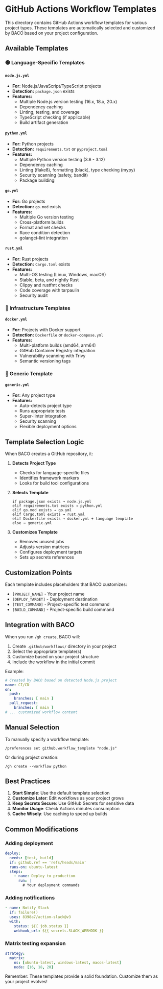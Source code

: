 # GitHub Actions Workflow Templates

This directory contains GitHub Actions workflow templates for various project types. These templates are automatically selected and customized by BACO based on your project configuration.

## Available Templates

### 🟢 Language-Specific Templates

#### `node.js.yml`
- **For:** Node.js/JavaScript/TypeScript projects
- **Detection:** `package.json` exists
- **Features:**
  - Multiple Node.js version testing (16.x, 18.x, 20.x)
  - Dependency caching
  - Linting, testing, and coverage
  - TypeScript checking (if applicable)
  - Build artifact generation

#### `python.yml`
- **For:** Python projects
- **Detection:** `requirements.txt` or `pyproject.toml`
- **Features:**
  - Multiple Python version testing (3.8 - 3.12)
  - Dependency caching
  - Linting (flake8), formatting (black), type checking (mypy)
  - Security scanning (safety, bandit)
  - Package building

#### `go.yml`
- **For:** Go projects
- **Detection:** `go.mod` exists
- **Features:**
  - Multiple Go version testing
  - Cross-platform builds
  - Format and vet checks
  - Race condition detection
  - golangci-lint integration

#### `rust.yml`
- **For:** Rust projects
- **Detection:** `Cargo.toml` exists
- **Features:**
  - Multi-OS testing (Linux, Windows, macOS)
  - Stable, beta, and nightly Rust
  - Clippy and rustfmt checks
  - Code coverage with tarpaulin
  - Security audit

### 🐳 Infrastructure Templates

#### `docker.yml`
- **For:** Projects with Docker support
- **Detection:** `Dockerfile` or `docker-compose.yml`
- **Features:**
  - Multi-platform builds (amd64, arm64)
  - GitHub Container Registry integration
  - Vulnerability scanning with Trivy
  - Semantic versioning tags

### 🔧 Generic Template

#### `generic.yml`
- **For:** Any project type
- **Features:**
  - Auto-detects project type
  - Runs appropriate tests
  - Super-linter integration
  - Security scanning
  - Flexible deployment options

## Template Selection Logic

When BACO creates a GitHub repository, it:

1. **Detects Project Type**
   - Checks for language-specific files
   - Identifies framework markers
   - Looks for build tool configurations

2. **Selects Template**
   ```
   if package.json exists → node.js.yml
   elif requirements.txt exists → python.yml
   elif go.mod exists → go.yml
   elif Cargo.toml exists → rust.yml
   elif Dockerfile exists → docker.yml + language template
   else → generic.yml
   ```

3. **Customizes Template**
   - Removes unused jobs
   - Adjusts version matrices
   - Configures deployment targets
   - Sets up secrets references

## Customization Points

Each template includes placeholders that BACO customizes:

- `[PROJECT_NAME]` - Your project name
- `[DEPLOY_TARGET]` - Deployment destination
- `[TEST_COMMAND]` - Project-specific test command
- `[BUILD_COMMAND]` - Project-specific build command

## Integration with BACO

When you run `/gh create`, BACO will:

1. Create `.github/workflows/` directory in your project
2. Select the appropriate template(s)
3. Customize based on your project structure
4. Include the workflow in the initial commit

Example:
```yaml
# Created by BACO based on detected Node.js project
name: CI/CD
on:
  push:
    branches: [ main ]
  pull_request:
    branches: [ main ]
# ... customized workflow content
```

## Manual Selection

To manually specify a workflow template:
```
/preferences set github.workflow_template "node.js"
```

Or during project creation:
```
/gh create --workflow python
```

## Best Practices

1. **Start Simple**: Use the default template selection
2. **Customize Later**: Edit workflows as your project grows
3. **Keep Secrets Secure**: Use GitHub Secrets for sensitive data
4. **Monitor Usage**: Check Actions minutes consumption
5. **Cache Wisely**: Use caching to speed up builds

## Common Modifications

### Adding deployment
```yaml
deploy:
  needs: [test, build]
  if: github.ref == 'refs/heads/main'
  runs-on: ubuntu-latest
  steps:
    - name: Deploy to production
      run: |
        # Your deployment commands
```

### Adding notifications
```yaml
- name: Notify Slack
  if: failure()
  uses: 8398a7/action-slack@v3
  with:
    status: ${{ job.status }}
    webhook_url: ${{ secrets.SLACK_WEBHOOK }}
```

### Matrix testing expansion
```yaml
strategy:
  matrix:
    os: [ubuntu-latest, windows-latest, macos-latest]
    node: [16, 18, 20]
```

Remember: These templates provide a solid foundation. Customize them as your project evolves!